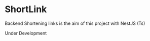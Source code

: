# ShortLink
Backend Shortening links is the aim of this project with NestJS (Ts)

Under Development
